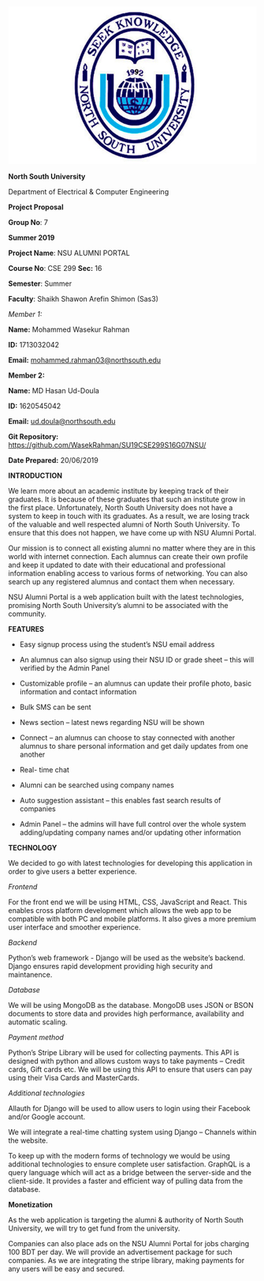 ![NSU logo](/.GITIGNORE/nsu_logo.jpg)

**North South University**

Department of Electrical & Computer Engineering

**Project Proposal**

**Group No**: 7

**Summer 2019**

**Project Name**: NSU ALUMNI PORTAL

**Course No**: CSE 299 **Sec:** 16

**Semester**: Summer

**Faculty**: Shaikh Shawon Arefin Shimon (Sas3)

*Member 1:*

**Name:** Mohammed Wasekur Rahman

**ID:** 1713032042

**Email:** <mohammed.rahman03@northsouth.edu>

**Member 2:**

**Name:** MD Hasan Ud-Doula

**ID:** 1620545042

**Email:** <ud.doula@northsouth.edu>

**Git Repository:** <https://github.com/WasekRahman/SU19CSE299S16G07NSU/>

**Date Prepared:** 20/06/2019

**INTRODUCTION**

We learn more about an academic institute by keeping track of their graduates.
It is because of these graduates that such an institute grow in the first place.
Unfortunately, North South University does not have a system to keep in touch
with its graduates. As a result, we are losing track of the valuable and well
respected alumni of North South University. To ensure that this does not happen,
we have come up with NSU Alumni Portal.

Our mission is to connect all existing alumni no matter where they are in this
world with internet connection. Each alumnus can create their own profile and
keep it updated to date with their educational and professional information
enabling access to various forms of networking. You can also search up any
registered alumnus and contact them when necessary.

NSU Alumni Portal is a web application built with the latest technologies,
promising North South University’s alumni to be associated with the community.

**FEATURES**

-   Easy signup process using the student’s NSU email address

-   An alumnus can also signup using their NSU ID or grade sheet – this will
    verified by the Admin Panel

-   Customizable profile – an alumnus can update their profile photo, basic
    information and contact information

-   Bulk SMS can be sent

-   News section – latest news regarding NSU will be shown

-   Connect – an alumnus can choose to stay connected with another alumnus to
    share personal information and get daily updates from one another

-   Real- time chat

-   Alumni can be searched using company names

-   Auto suggestion assistant – this enables fast search results of companies

-   Admin Panel – the admins will have full control over the whole system
    adding/updating company names and/or updating other information

**TECHNOLOGY**

We decided to go with latest technologies for developing this application in
order to give users a better experience.

*Frontend*

For the front end we will be using HTML, CSS, JavaScript and React. This enables
cross platform development which allows the web app to be compatible with both
PC and mobile platforms. It also gives a more premium user interface and
smoother experience.

*Backend*

Python’s web framework - Django will be used as the website’s backend. Django
ensures rapid development providing high security and maintanence.

*Database*

We will be using MongoDB as the database. MongoDB uses JSON or BSON documents to
store data and provides high performance, availability and automatic scaling.

*Payment method*

Python’s Stripe Library will be used for collecting payments. This API is
designed with python and allows custom ways to take payments – Credit cards,
Gift cards etc. We will be using this API to ensure that users can pay using
their Visa Cards and MasterCards.

*Additional technologies*

Allauth for Django will be used to allow users to login using their Facebook
and/or Google account.

We will integrate a real-time chatting system using Django – Channels within the
website.

To keep up with the modern forms of technology we would be using additional
technologies to ensure complete user satisfaction. GraphQL is a query language
which will act as a bridge between the server-side and the client-side. It
provides a faster and efficient way of pulling data from the database.

**Monetization**

As the web application is targeting the alumni & authority of North South
University, we will try to get fund from the university.

Companies can also place ads on the NSU Alumni Portal for jobs charging 100 BDT
per day. We will provide an advertisement package for such companies. As we are
integrating the stripe library, making payments for any users will be easy and
secured.
